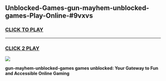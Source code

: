 
## Unblocked-Games-gun-mayhem-unblocked-games-Play-Online-#9vxvs
<h3>
<a href="https://premium.freeplayer.one?title=gun-mayhem-unblocked-games&ref=27F">CLICK TO PLAY</a></h3>
<hr>

<h3>
<a href="https://premium.freeplayer.one?title=gun-mayhem-unblocked-games&ref=27F">CLICK 2 PLAY</a>
  
</h3>

<a href="https://premium.freeplayer.one?title=gun-mayhem-unblocked-games&ref=27F"><img src="https://clearcache.store/games.png"></a>


**gun-mayhem-unblocked-games games unblocked: Your Gateway to Fun and Accessible Online Gaming**
